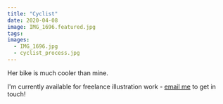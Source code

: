 ```yaml
---
title: "Cyclist"
date: 2020-04-08
image: IMG_1696.featured.jpg
tags:
images:
  - IMG_1696.jpg
  - cyclist_process.jpg
---
```


Her bike is much cooler than mine.

I'm currently available for freelance illustration work - [email me](mailto::vicky.hughes@hotmail.com) to get in touch!